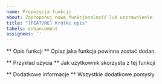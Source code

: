 ```yaml
---
name: Propozycja funkcji
about: Zaproponuj nową funkcjonalność lub usprawnienie
title: "[FEATURE] Krótki opis"
tabels: enhancement
assignees: ''
---
```


** Opis funkcji **
Opisz jaka funkcja powinna zostać dodan.

** Przykład użycia **
Jak użytkownik skorzysta z tej funkcji

** Dodatkowe informacje **
Wszystkie dodatkowe pomysły

